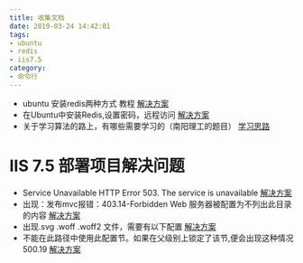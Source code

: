 ```yaml
---
title: 收集文档
date: 2019-03-24 14:42:01
tags: 
- ubuntu
- redis 
- iis7.5 
category:
- 命令行
---
```


* ubuntu 安装redis两种方式 教程
[解决方案](http://www.cnblogs.com/langtianya/p/5187681.html "点我搞事情！")
* 在Ubuntu中安装Redis,设置密码，远程访问
[解决方案](http://blog.csdn.net/yxwb1253587469/article/details/72466647)
* 关于学习算法的路上，有哪些需要学习的（南阳理工的题目）
[学习思路](http://acm.nyist.net/JudgeOnline/step.php)

# IIS 7.5 部署项目解决问题

* Service Unavailable HTTP Error 503. The service is unavailable 
[解决方案](http://www.cnblogs.com/fri-yu/p/4078995.html "点我搞事情！")
* 出现：发布mvc报错：403.14-Forbidden Web 服务器被配置为不列出此目录的内容 
[解决方案](http://www.cnblogs.com/youring2/p/3545175.html  "点我搞事情！")
* 出现.svg .woff .woff2 文件，需要有以下配置 [解决方案](https://my.oschina.net/u/554046/blog/270689 "点我搞事情!")
* 不能在此路径中使用此配置节。如果在父级别上锁定了该节,便会出现这种情况 500.19  [解决方案](http://www.cnblogs.com/cookiebin/p/5911644.html)